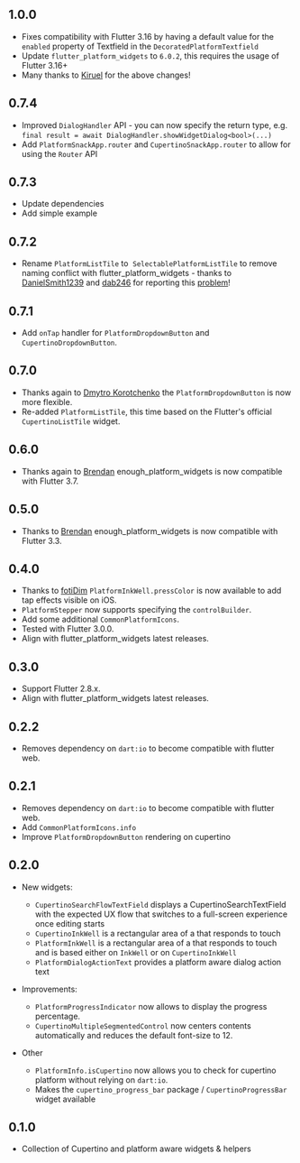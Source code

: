 ## 1.0.0
- Fixes compatibility with Flutter 3.16 by having a default value for the `enabled` property of Textfield in the `DecoratedPlatformTextfield`
- Update `flutter_platform_widgets` to `6.0.2`, this requires the usage of Flutter 3.16+
- Many thanks to [Kiruel](https://github.com/Kiruel) for the above changes!

## 0.7.4
- Improved `DialogHandler` API - you can now specify the return type, e.g. `final result = await DialogHandler.showWidgetDialog<bool>(...)`
- Add `PlatformSnackApp.router` and `CupertinoSnackApp.router` to allow for using the `Router` API

## 0.7.3
- Update dependencies
- Add simple example

## 0.7.2
- Rename `PlatformListTile` to  `SelectablePlatformListTile` to remove naming conflict with flutter_platform_widgets - thanks to [DanielSmith1239](https://github.com/DanielSmith1239) and [dab246](https://github.com/dab246) for reporting this [problem](https://github.com/Enough-Software/enough_platform_widgets/issues/12)!

## 0.7.1
- Add `onTap` handler for `PlatformDropdownButton` and `CupertinoDropdownButton`.

## 0.7.0
- Thanks again to [Dmytro Korotchenko](https://github.com/chitkiu) the `PlatformDropdownButton` is now more flexible.
- Re-added `PlatformListTile`, this time based on the Flutter's official `CupertinoListTile` widget.

## 0.6.0
- Thanks again to [Brendan](https://github.com/definitelyme) enough_platform_widgets is now compatible with Flutter 3.7.

## 0.5.0
- Thanks to [Brendan](https://github.com/definitelyme) enough_platform_widgets is now compatible with Flutter 3.3.

## 0.4.0
- Thanks to [fotiDim](https://github.com/fotiDim) `PlatformInkWell.pressColor` is now available to add tap effects visible on iOS.
- `PlatformStepper` now supports specifying the `controlBuilder`. 
- Add some additional `CommonPlatformIcons`.
- Tested with Flutter 3.0.0.
- Align with flutter_platform_widgets latest releases.

## 0.3.0
- Support Flutter 2.8.x.
- Align with flutter_platform_widgets latest releases.

## 0.2.2
- Removes dependency on `dart:io` to become compatible with flutter web.

## 0.2.1
- Removes dependency on `dart:io` to become compatible with flutter web.
- Add `CommonPlatformIcons.info`
- Improve `PlatformDropdownButton` rendering on cupertino 

## 0.2.0

* New widgets:
  - `CupertinoSearchFlowTextField` displays a CupertinoSearchTextField with the expected UX flow that switches to a full-screen experience once editing starts
  - `CupertinoInkWell` is a rectangular area of a that responds to touch
  - `PlatformInkWell` is a rectangular area of a that responds to touch and is based either on `InkWell` or on `CupertinoInkWell`
  - `PlatformDialogActionText` provides a platform aware dialog action text
  
* Improvements:
  - `PlatformProgressIndicator` now allows to display the progress percentage.
  - `CupertinoMultipleSegmentedControl` now centers contents automatically and reduces the default font-size to 12.

* Other
  - `PlatformInfo.isCupertino` now allows you to check for cupertino platform without relying on `dart:io`.
  - Makes the `cupertino_progress_bar` package / `CupertinoProgressBar` widget available

## 0.1.0

* Collection of Cupertino and platform aware widgets & helpers
